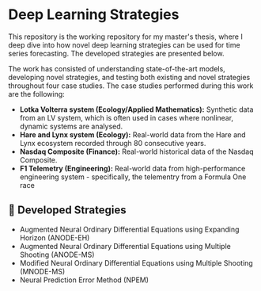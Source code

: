 # Deep Learning Strategies
This repository is the working repository for my master's thesis, where I deep dive into how novel deep learning strategies can be used for time series forecasting. The developed strategies are presented below.

The work has consisted of understanding state-of-the-art models, developing novel strategies, and testing both existing and novel strategies throughout four case studies. The case studies performed during this work are the following:
- **Lotka Volterra system (Ecology/Applied Mathematics):** Synthetic data from an LV system, which is often used in cases where nonlinear, dynamic systems are analysed.
- **Hare and Lynx system (Ecology):** Real-world data from the Hare and Lynx ecosystem recorded through 80 consecutive years. 
- **Nasdaq Composite (Finance):** Real-world historical data of the Nasdaq Composite.
- **F1 Telemetry (Engineering):** Real-world data from high-performance engineering system - specifically, the telementry from a Formula One race

## 🚀 Developed Strategies
- Augmented Neural Ordinary Differential Equations using Expanding Horizon (ANODE-EH)
- Augmented Neural Ordinary Differential Equations using Multiple Shooting (ANODE-MS)
- Modified Neural Ordinary Differential Equations using Multiple Shooting (MNODE-MS)
- Neural Prediction Error Method (NPEM)